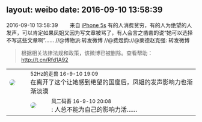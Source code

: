 layout: weibo
date: 2016-09-10 13:58:39
---
<meta name="referrer" content="no-referrer" />

2016-09-10 13:58:39  &nbsp;&nbsp;&nbsp;&nbsp;&nbsp;&nbsp; 来自 <a href="sinaweibo://customweibosource" rel="nofollow">iPhone 5s</a>
有的人消费贫穷，有的人为绝望的人发声，可以肯定如果凤姐又因为写文章被骂了，有人会言之凿凿的说“她可以选择不写这些文章啊”…… //@博物派:转发微博 //@费煜鈞://@莱德赵克强: 转发微博
>  根据相关法律法规和政策，该微博已被删除。查看帮助：http://t.cn/Rfd1A92

<table style="width: 100%;">
  <tr>
    <td style="width: 40px;"><img style="border-radius:50%" src="https://tva4.sinaimg.cn/crop.0.0.180.180.50/8beaf773jw1e8qgp5bmzyj2050050aa8.jpg?KID=imgbed,tva&Expires=1624467290&ssig=YlzaTaZgV%2F"></td>
    <td colspan="2"><small>52Hz的走兽 16-9-10 19:09</small><br/>在离开了这个让她感到绝望的国度后，凤姐的发声影响力也渐渐淡漠</td>
  </tr>
  <tr>
    <td/>
    <td style="width: 40px;"><img style="border-radius:50%" src="https://tva3.sinaimg.cn/crop.0.0.639.639.50/6d2a6003jw8f3idy69w2gj20hs0hrt9g.jpg?KID=imgbed,tva&Expires=1624467290&ssig=Dctirw269h"></td>
    <td><small>风二码畜 16-9-10 20:08</small><br/>: 人总不能为自己的影响力活……</td>
  </tr>
</table>
